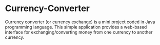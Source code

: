 # Currency-Converter
Currency converter (or currency exchange) is a mini project coded in Java programming language. This simple application provides a web-based interface for exchanging/converting money from one currency to another currency. 
